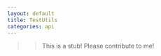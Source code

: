 ```yaml
---
layout: default
title: TestUtils
categories: api
---
```


>>This is a stub!  Please contribute to me!
